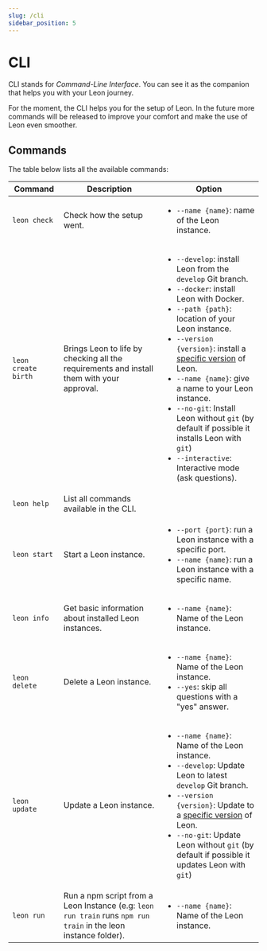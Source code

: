 ```yaml
---
slug: /cli
sidebar_position: 5
---
```


# CLI

CLI stands for _Command-Line Interface_. You can see it as the companion that helps you with your Leon journey.

For the moment, the CLI helps you for the setup of Leon. In the future more commands will be released to improve your comfort and make the use of Leon even smoother.

## Commands

The table below lists all the available commands:

| Command             | Description                                                                                                     | Option                                                                                                                                                                                                                                                                                                                                                                                                                                                                                                                    |
| ------------------- | --------------------------------------------------------------------------------------------------------------- | ------------------------------------------------------------------------------------------------------------------------------------------------------------------------------------------------------------------------------------------------------------------------------------------------------------------------------------------------------------------------------------------------------------------------------------------------------------------------------------------------------------------------- |
| `leon check`        | Check how the setup went.                                                                                       | <ul><li>`--name {name}`: name of the Leon instance.</li></ul>                                                                                                                                                                                                                                                                                                                                                                                                                                                             |
| `leon create birth` | Brings Leon to life by checking all the requirements and install them with your approval.                       | <ul><li>`--develop`: install Leon from the `develop` Git branch.</li><li>`--docker`: install Leon with Docker.</li><li>`--path {path}`: location of your Leon instance.</li><li>`--version {version}`: install a [specific version](https://github.com/leon-ai/leon/releases) of Leon.</li><li>`--name {name}`: give a name to your Leon instance.</li><li>`--no-git`: Install Leon without `git` (by default if possible it installs Leon with `git`)</li><li>`--interactive`: Interactive mode (ask questions).</li></ul> |
| `leon help`         | List all commands available in the CLI.                                                                         |                                                                                                                                                                                                                                                                                                                                                                                                                                                                                                                           |
| `leon start`        | Start a Leon instance.                                                                                          | <ul><li>`--port {port}`: run a Leon instance with a specific port.</li><li>`--name {name}`: run a Leon instance with a specific name.</li></ul>                                                                                                                                                                                                                                                                                                                                                                           |
| `leon info`         | Get basic information about installed Leon instances.                                                           | <ul><li>`--name {name}`: Name of the Leon instance.</li></ul>                                                                                                                                                                                                                                                                                                                                                                                                                                                             |
| `leon delete`       | Delete a Leon instance.                                                                                         | <ul><li>`--name {name}`: Name of the Leon instance.</li><li>`--yes`: skip all questions with a "yes" answer.</li></ul>                                                                                                                                                                                                                                                                                                                                                                                                    |
| `leon update`       | Update a Leon instance.                                                                                         | <ul><li>`--name {name}`: Name of the Leon instance.</li><li>`--develop`: Update Leon to latest `develop` Git branch.</li><li>`--version {version}`: Update to a [specific version](https://github.com/leon-ai/leon/releases) of Leon.</li><li>`--no-git`: Update Leon without `git` (by default if possible it updates Leon with `git`)</li></ul>                                                                                                                |
| `leon run`          | Run a npm script from a Leon Instance (e.g: `leon run train` runs `npm run train` in the leon instance folder). | <ul><li>`--name {name}`: Name of the Leon instance.</li></ul>                                                                                                                                                                                                                                                                                                                                                                                                                                                             |
